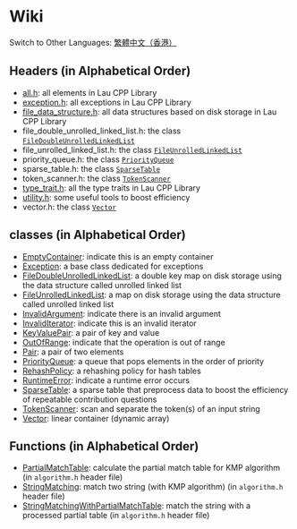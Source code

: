 # Wiki

Switch to Other Languages: [繁體中文（香港）](wiki_main_zh.md)

## Headers (in Alphabetical Order)
- [all.h](wiki/all_en.md): all elements in Lau CPP Library
- [exception.h](wiki/exception_en.md): all exceptions in Lau CPP Library
- [file_data_structure.h](wiki/file_data_structure_en.md): all data
  structures based on disk storage in Lau CPP Library
- file_double_unrolled_linked_list.h: the class
  [`FileDoubleUnrolledLinkedList`](wiki/file_double_unrolled_linked_list_en.md)
- file_unrolled_linked_list.h: the class
  [`FileUnrolledLinkedList`](wiki/file_unrolled_linked_list_en.md)
- priority_queue.h: the class [`PriorityQueue`](wiki/priority_queue_en.md)
- sparse_table.h: the class [`SparseTable`](wiki/sparse_table_en.md)
- token_scanner.h: the class [`TokenScanner`](wiki/token_scanner_en.md)
- [type_trait.h](wiki/type_trait_en.md): all the type traits in Lau CPP Library
- [utility.h](wiki/utility_en.md): some useful tools to boost efficiency
- vector.h: the class [`Vector`](wiki/vector_en.md)

## classes (in Alphabetical Order)
- [EmptyContainer](wiki/exception_en.md): indicate this is an empty container
- [Exception](wiki/exception_en.md): a base class dedicated for exceptions
- [FileDoubleUnrolledLinkedList](wiki/file_double_unrolled_linked_list_en.md):
  a double key map on disk storage using the data structure called unrolled
  linked list
- [FileUnrolledLinkedList](wiki/file_unrolled_linked_list_en.md):
  a map on disk storage using the data structure called unrolled linked list
- [InvalidArgument](wiki/exception_en.md): indicate there is an invalid argument
- [InvalidIterator](wiki/exception_en.md): indicate this is an invalid iterator
- [KeyValuePair](wiki/key_value_pair_en.md): a pair of key and value
- [OutOfRange](wiki/exception_en.md): indicate that the operation is out of
  range
- [Pair](wiki/pair_en.md): a pair of two elements
- [PriorityQueue](wiki/priority_queue_en.md): a queue that pops elements in the
  order of priority
- [RehashPolicy](wiki/rehash_policy_en.md): a rehashing policy for hash tables
- [RuntimeError](wiki/exception_en.md): indicate a runtime error occurs
- [SparseTable](wiki/sparse_table_en.md): a sparse table that preprocess data
  to boost the efficiency of repeatable contribution questions
- [TokenScanner](wiki/token_scanner_en.md): scan and separate the token(s) of
  an input string
- [Vector](wiki/vector_en.md): linear container (dynamic array)

## Functions (in Alphabetical Order)
- [PartialMatchTable](wiki/algorithm_en.md): calculate the partial match table
  for KMP algorithm (in `algorithm.h` header file)
- [StringMatching](wiki/algorithm_en.md): match two string (with KMP algorithm)
  (in `algorithm.h` header file)
- [StringMatchingWithPartialMatchTable](wiki/algorithm_en.md):
  match the string with a processed partial table (in `algorithm.h` header file)
